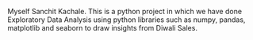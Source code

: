 Myself Sanchit Kachale. 
This is a python project in which we have done Exploratory Data Analysis using python libraries such as numpy, pandas, matplotlib and seaborn to draw insights from Diwali Sales.     
